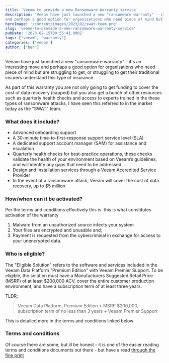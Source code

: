 ```yaml
---
title: 'Veeam to provide a new Ransomware Warranty service' 
description: 'Veeam have just launched a new "ransomware warranty" - its an interesting move
and perhaps a good option for organisations who need piece of mind but'
heroImage: '/content/images/2023/02/swat-team.png'
slug: 'veeam-to-provide-a-new-ransomware-warranty-service'
pubDate: '2023-02-15T00:55:41.000Z'
tags: ["veeam", "warranty"] 
categories: ['veeam']
author: ["ben"]
---
```


Veeam have just launched a new "ransomware warranty" - it's an interesting move and perhaps a good option for organisations who need piece of mind but are struggling to get, or struggling to get their traditional insurers understand this type of insurance.

As part of this warranty you are not only going to get funding to cover the cost of data recovery (capped) but you also get a bunch of other resources such as quarterly health checks and access to experts trained in the these types of ransomware attacks, I have seen this referred to in the market today as the "SWAT" team.

### What does it include?

- Advanced onboarding support
- A 30-minute time-to-first-response support service level (SLA)
- A dedicated support account manager (SAM) for assistance and escalation
- Quarterly health checks for best-practice operations, these checks validate the health of your environment based on Veeam’s guidelines, and will identify any gaps that need to be addressed.
- Design and Installation services through a Veeam Accredited Service Provider
- In the event of a ransomware attack, Veeam will cover the cost of data recovery, up to $5 million

### How/when can it be activated?

Per the terms and conditions effectively this is  this is what constitutes activation of the warranty

1. Malware from an unauthorized source infects your system 
2. Your files are encrypted and unusable and;
3. Payment is requested from the cybercriminal in exchange for access to your unencrypted data.

### Who is eligible?

The "Eligible Solution" refers to the software and services included in the Veeam Data Platform "Premium Edition" with Veeam Premier Support. To be eligible, the solution must have a Manufacturers Suggested Retail Price (MSRP) of at least $200,000 ACV, cover the entire customer production environment, and have a subscription term of at least three years.

TLDR;

> Veeam Data Platform, Premium Edition > MSRP $200,000, subscription term of no less than 3 years + Veeam Premier Support

This is detailed more in the terms and conditions linked below

### Terms and conditions

Of course there are some, but ill be honest - it is one of the easier reading terms and conditions documents out there - but have a read [through the fine print](https://www.veeam.com/products/ransomware-recovery-warranty-terms-conditions.html?ad=in-text-link)

